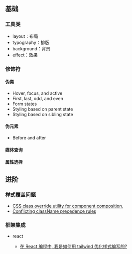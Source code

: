 ## 基础

### 工具类

- layout：布局
- typography：排版
- background：背景
- effect：效果

### 修饰符

#### 伪类

- Hover, focus, and active
- First, last, odd, and even
- Form states
- Styling based on parent state 
- Styling based on sibling state

#### 伪元素

- Before and after

#### 媒体查询

#### 属性选择

## 进阶

### 样式覆盖问题

- [CSS class override utility for component composition.](https://github.com/tailwindlabs/tailwindcss/discussions/1446)
- [Conflicting className precedence rules](https://github.com/tailwindlabs/tailwindcss/issues/1010)

### 框架集成

- react

    - [在 React 编程中, 我是如何用 tailwind 优化样式编写的?](https://juejin.cn/post/6937911432545566727)
